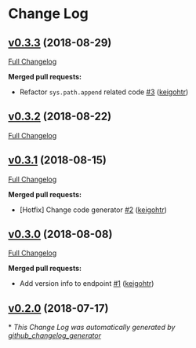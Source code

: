 # Change Log

## [v0.3.3](https://github.com/drucker/drucker-client/tree/v0.3.3) (2018-08-29)
[Full Changelog](https://github.com/drucker/drucker-client/compare/v0.3.2...v0.3.3)

**Merged pull requests:**

- Refactor `sys.path.append` related code [\#3](https://github.com/drucker/drucker-client/pull/3) ([keigohtr](https://github.com/keigohtr))

## [v0.3.2](https://github.com/drucker/drucker-client/tree/v0.3.2) (2018-08-22)
[Full Changelog](https://github.com/drucker/drucker-client/compare/v0.3.1...v0.3.2)

## [v0.3.1](https://github.com/drucker/drucker-client/tree/v0.3.1) (2018-08-15)
[Full Changelog](https://github.com/drucker/drucker-client/compare/v0.3.0...v0.3.1)

**Merged pull requests:**

- \[Hotfix\] Change code generator [\#2](https://github.com/drucker/drucker-client/pull/2) ([keigohtr](https://github.com/keigohtr))

## [v0.3.0](https://github.com/drucker/drucker-client/tree/v0.3.0) (2018-08-08)
[Full Changelog](https://github.com/drucker/drucker-client/compare/v0.2.0...v0.3.0)

**Merged pull requests:**

- Add version info to endpoint [\#1](https://github.com/drucker/drucker-client/pull/1) ([keigohtr](https://github.com/keigohtr))

## [v0.2.0](https://github.com/drucker/drucker-client/tree/v0.2.0) (2018-07-17)


\* *This Change Log was automatically generated by [github_changelog_generator](https://github.com/skywinder/Github-Changelog-Generator)*